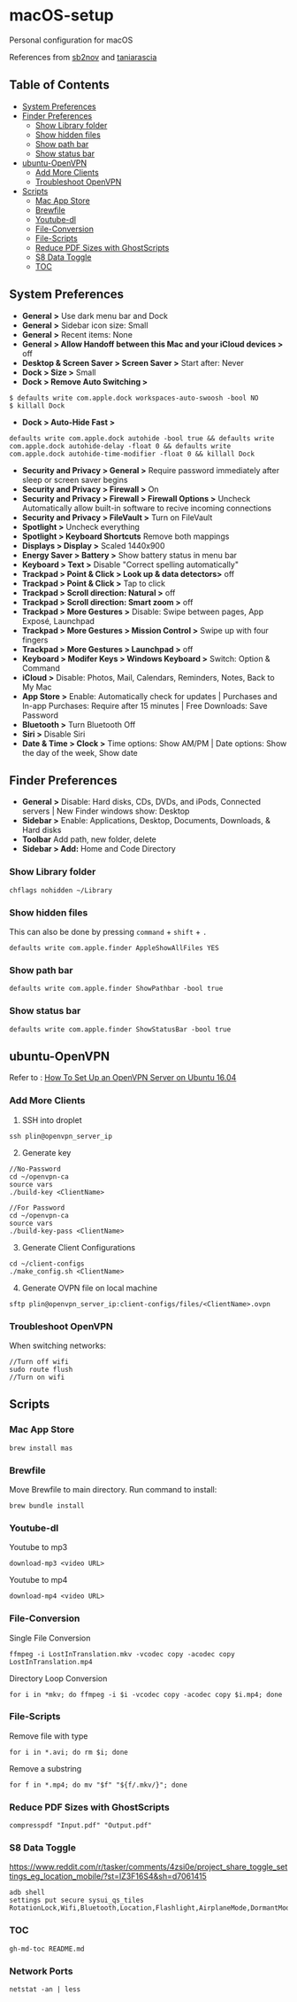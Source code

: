 # macOS-setup

Personal configuration for macOS

References from [sb2nov](http://sourabhbajaj.com/mac-setup/) and [taniarascia](https://www.taniarascia.com/setting-up-a-brand-new-mac-for-development/)

## Table of Contents

  * [System Preferences](#system-preferences)
  * [Finder Preferences](#finder-preferences)
    * [Show Library folder](#show-library-folder)
    * [Show hidden files](#show-hidden-files)
    * [Show path bar](#show-path-bar)
    * [Show status bar](#show-status-bar)
  * [ubuntu\-OpenVPN](#ubuntu-openvpn)
    * [Add More Clients](#add-more-clients)
    * [Troubleshoot OpenVPN](#troubleshoot-openvpn)
  * [Scripts](#scripts)
    * [Mac App Store](#mac-app-store)
    * [Brewfile](#brewfile)
    * [Youtube\-dl](#youtube-dl)
    * [File\-Conversion](#file-conversion)
    * [File\-Scripts](#file-scripts)
    * [Reduce PDF Sizes with GhostScripts](#reduce-pdf-sizes-with-ghostscripts)
    * [S8 Data Toggle](#s8-data-toggle)
    * [TOC](#toc)

## System Preferences

- **General >** Use dark menu bar and Dock
- **General >** Sidebar icon size: Small
- **General >** Recent items: None
- **General > Allow Handoff between this Mac and your iCloud devices >** off
- **Desktop & Screen Saver > Screen Saver >** Start after: Never
- **Dock > Size >** Small
- **Dock > Remove Auto Switching >**

```
$ defaults write com.apple.dock workspaces-auto-swoosh -bool NO
$ killall Dock
```
- **Dock > Auto-Hide Fast >**


```
defaults write com.apple.dock autohide -bool true && defaults write com.apple.dock autohide-delay -float 0 && defaults write com.apple.dock autohide-time-modifier -float 0 && killall Dock
```

- **Security and Privacy > General >** Require password immediately after sleep or screen saver begins
- **Security and Privacy > Firewall >** On
- **Security and Privacy > Firewall > Firewall Options >** Uncheck Automatically allow built-in software to recive incoming connections
- **Security and Privacy > FileVault >** Turn on FileVault
- **Spotlight >** Uncheck everything
- **Spotlight > Keyboard Shortcuts** Remove both mappings
- **Displays > Display >** Scaled 1440x900
- **Energy Saver > Battery >** Show battery status in menu bar
- **Keyboard > Text >** Disable "Correct spelling automatically"
- **Trackpad > Point & Click > Look up & data detectors>** off
- **Trackpad > Point & Click >** Tap to click
- **Trackpad > Scroll direction: Natural >** off
- **Trackpad > Scroll direction: Smart zoom >** off
- **Trackpad > More Gestures >** Disable: Swipe between pages, App Exposé, Launchpad
- **Trackpad > More Gestures > Mission Control >** Swipe up with four fingers
- **Trackpad > More Gestures > Launchpad >** off
- **Keyboard > Modifer Keys > Windows Keyboard >** Switch: Option & Command 
- **iCloud >** Disable: Photos, Mail, Calendars, Reminders, Notes, Back to My Mac
- **App Store >** Enable: Automatically check for updates | Purchases and In-app Purchases: Require after 15 minutes | Free Downloads: Save Password
- **Bluetooth >** Turn Bluetooth Off
- **Siri >** Disable Siri
- **Date & Time > Clock >** Time options: Show AM/PM | Date options: Show the day of the week, Show date

## Finder Preferences

- **General >** Disable: Hard disks, CDs, DVDs, and iPods, Connected servers | New Finder windows show: Desktop 
- **Sidebar >** Enable: Applications, Desktop, Documents, Downloads, & Hard disks
- **Toolbar** Add path, new folder, delete
- **Sidebar > Add:** Home and Code Directory

### Show Library folder

```shell
chflags nohidden ~/Library
```

### Show hidden files

This can also be done by pressing `command` + `shift` + `.`

```shell
defaults write com.apple.finder AppleShowAllFiles YES
```

### Show path bar

```shell
defaults write com.apple.finder ShowPathbar -bool true
```

### Show status bar

```shell
defaults write com.apple.finder ShowStatusBar -bool true
```

## ubuntu-OpenVPN

Refer to : [How To Set Up an OpenVPN Server on Ubuntu 16.04](https://www.digitalocean.com/community/tutorials/how-to-set-up-an-openvpn-server-on-ubuntu-16-04)

### Add More Clients


1) SSH into droplet

```
ssh plin@openvpn_server_ip
```

2) Generate key

```
//No-Password
cd ~/openvpn-ca
source vars
./build-key <ClientName>

//For Password
cd ~/openvpn-ca
source vars
./build-key-pass <ClientName>

```

3) Generate Client Configurations

```
cd ~/client-configs
./make_config.sh <ClientName>
```

4) Generate OVPN file on local machine

```
sftp plin@openvpn_server_ip:client-configs/files/<ClientName>.ovpn 
```

### Troubleshoot OpenVPN

When switching networks:
```
//Turn off wifi
sudo route flush
//Turn on wifi
```

## Scripts

### Mac App Store

```shell
brew install mas
```

### Brewfile
Move Brewfile to main directory. Run command to install: 

```shell
brew bundle install

```

### Youtube-dl

Youtube to mp3

```
download-mp3 <video URL>
```

Youtube to mp4

```
download-mp4 <video URL>
```

### File-Conversion

Single File Conversion

```
ffmpeg -i LostInTranslation.mkv -vcodec copy -acodec copy LostInTranslation.mp4
```

Directory Loop Conversion 

```
for i in *mkv; do ffmpeg -i $i -vcodec copy -acodec copy $i.mp4; done
```

### File-Scripts

Remove file with type
```
for i in *.avi; do rm $i; done
```

Remove a substring
```
for f in *.mp4; do mv "$f" "${f/.mkv/}"; done
```

### Reduce PDF Sizes with GhostScripts

```
compresspdf "Input.pdf" "Output.pdf"
```

### S8 Data Toggle 

https://www.reddit.com/r/tasker/comments/4zsi0e/project_share_toggle_settings_eg_location_mobile/?st=IZ3F16S4&sh=d7061415

```
adb shell
settings put secure sysui_qs_tiles RotationLock,Wifi,Bluetooth,Location,Flashlight,AirplaneMode,DormantMode,work,MobileData,Hotspot
``` 

### TOC

```
gh-md-toc README.md
```

### Network Ports

```
netstat -an | less
```
